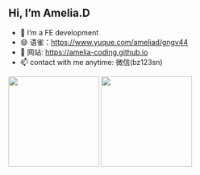## Hi, I’m Amelia.D

- 💬 I’m a FE development
- 😄 语雀：https://www.yuque.com/ameliad/gngv44
- 🌱 网站: https://amelia-coding.github.io
- 📫 contact with me anytime: 微信(bz123sn)

<div>
<img height="180vw" src="https://github-readme-stats.vercel.app/api?username=amelia-coding&show_icons=false"/>
<img height="180vw" src="https://github-readme-stats.vercel.app/api/top-langs/?username=amelia-coding&layout=compact"/>
</div>




